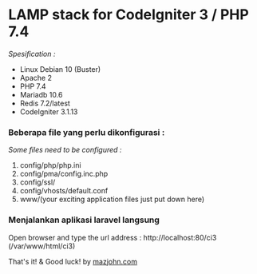 # LAMP stack for CodeIgniter 3 / PHP 7.4

*Spesification :*
- Linux Debian 10 (Buster)
- Apache 2
- PHP 7.4
- Mariadb 10.6
- Redis 7.2/latest
- CodeIgniter 3.1.13

### Beberapa file yang perlu dikonfigurasi :
*Some files need to be configured :*

1. config/php/php.ini
2. config/pma/config.inc.php
3. config/ssl/
4. config/vhosts/default.conf
5. www/(your exciting application files just put down here)

### Menjalankan aplikasi laravel langsung
Open browser and type the url address : http://localhost:80/ci3
(/var/www/html/ci3)

That's it! & Good luck! 
by [mazjohn.com](https://mazjohn.com)